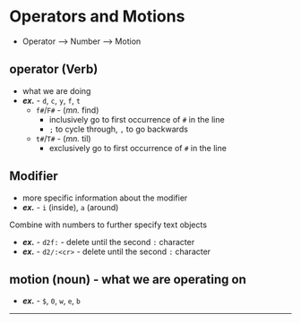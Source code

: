 
# Operators and Motions
- Operator --> Number --> Motion

## operator (Verb)
- what we are doing
- ***ex.*** - `d`, `c`, `y`, `f`, `t`
    - `f#`/`F#` - (*mn.* find)
        - inclusively go to first occurrence of `#` in the line
        - `;` to cycle through, `,` to go backwards
    - `t#`/`T#` - (*mn.* til)
        - exclusively go to first occurrence of `#` in the line

## Modifier
- more specific information about the modifier
- ***ex.*** - `i` (inside), `a` (around)

Combine with numbers to further specify text objects
- ***ex.*** - `d2f:` - delete until the second `:` character
- ***ex.*** - `d2/:<cr>` - delete until the second `:` character

## motion (noun) - what we are operating on
- ***ex.*** - `$`, `0`, `w`, `e`, `b`

* * *

<!-- # strat submodules
Structure the vim module from the perspective of a user who is trying to accomplish a certain task in vim.
- Are they trying to substitute all occurrences in a file?
- are they trying to modify text in some way (surround, uppercase, )

- nav (moving the cursor around)
    - line
        - search
        - find
    - buffer
        - search
    - windows
    - tree
        - netrw
        - MRU
        - <C-6>
- modify
    - surround
    - substitute
        - greplace
    - uppercase
- feat
    - marks
    - macro
    - shell (execute shell commands)
- plug
    - fzf
    - fugitive
    - guter (git-gutter)
- repeating -->
